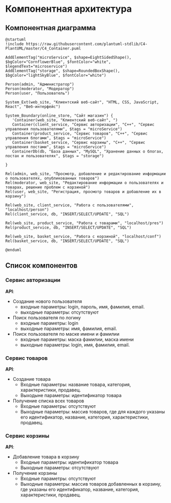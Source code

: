 # Компонентная архитектура
<!-- Состав и взаимосвязи компонентов системы между собой и внешними системами с указанием протоколов, ключевые технологии, используемые для реализации компонентов.
Диаграмма контейнеров C4 и текстовое описание. 
-->
## Компонентная диаграмма

```plantuml
@startuml
!include https://raw.githubusercontent.com/plantuml-stdlib/C4-PlantUML/master/C4_Container.puml

AddElementTag("microService", $shape=EightSidedShape(), $bgColor="CornflowerBlue", $fontColor="white", $legendText="microservice")
AddElementTag("storage", $shape=RoundedBoxShape(), $bgColor="lightSkyBlue", $fontColor="white")

Person(admin, "Администратор")
Person(moderator, "Модератор")
Person(user, "Пользователь")

System_Ext(web_site, "Клиентский веб-сайт", "HTML, CSS, JavaScript, React", "Веб-интерфейс")

System_Boundary(online_store, "Сайт магазин") {
   'Container(web_site, "Клиентский веб-сайт", ")
   Container(client_service, "Сервис авторизации", "C++", "Сервис управления пользователями", $tags = "microService")    
   Container(product_service, "Сервис товаров", "C++", "Сервис управления блогами", $tags = "microService") 
   Container(basket_service, "Сервис корзины", "C++", "Сервис управления постами", $tags = "microService")   
   ContainerDb(db, "База данных", "MySQL", "Хранение данных о блогах, постах и пользователях", $tags = "storage")
   
}

Rel(admin, web_site, "Просмотр, добавление и редактирование информации о пользователях, опубликованных товаров")
Rel(moderator, web_site, "Редактирование информации о пользователях и товарах, решение проблем с корзиной")
Rel(user, web_site, "Регистрация, просмотр товаров и добавление их в корзину")

Rel(web_site, client_service, "Работа с пользователями", "localhost/person")
Rel(client_service, db, "INSERT/SELECT/UPDATE", "SQL")

Rel(web_site, product_service, "Работа с товарами", "localhost/pres")
Rel(product_service, db, "INSERT/SELECT/UPDATE", "SQL")

Rel(web_site, basket_service, "Работа с корзиной", "localhost/conf")
Rel(basket_service, db, "INSERT/SELECT/UPDATE", "SQL")

@enduml
```
## Список компонентов  

### Сервис авторизации
**API**:
-	Создание нового пользователя
      - входные параметры: login, пароль, имя, фамилия, email.
      - выходные параметры: отсутствуют
-	Поиск пользователя по логину
     - входные параметры:  login
     - выходные параметры: имя, фамилия, email.
-	Поиск пользователя по маске имени и фамилии
     - входные параметры: маска фамилии, маска имени
     - выходные параметры: login, имя, фамилия, email.

### Сервис товаров
**API**:
- Создание товара
  - Входные параметры: название товара, категория, характеристики, продавец.
  - Выходыне параметры: идентификатор товара
- Получение списка всех товаров
  - Входные параметры: отсутствуют
  - Выходные параметры: массив товаров, где для каждого указаны его идентификатор, название, категория, характеристики, продавец.

### Сервис корзины
**API**:
- Добавление товара в корзину
  - Входные параметры: идентификатор товара
  - Выходные параметры: отсутствуют
- Получение корзины
  - Входные параметры: отсутствуют
  - Выходные параметры: массив товаров добавленных в корзину, где указаны его идентификатор, название, категория, характеристики, продавец.
